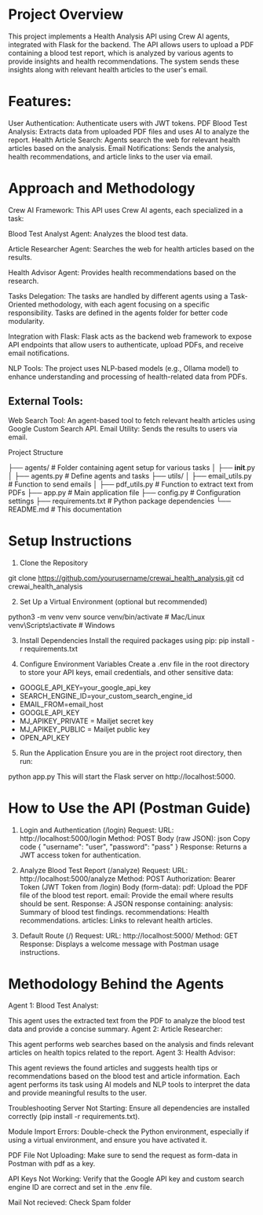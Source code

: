 # Project Overview
This project implements a Health Analysis API using Crew AI agents, integrated with Flask for the backend. The API allows users to upload a PDF containing a blood test report, which is analyzed by various agents to provide insights and health recommendations. The system sends these insights along with relevant health articles to the user's email.

# Features:
User Authentication: Authenticate users with JWT tokens.
PDF Blood Test Analysis: Extracts data from uploaded PDF files and uses AI to analyze the report.
Health Article Search: Agents search the web for relevant health articles based on the analysis.
Email Notifications: Sends the analysis, health recommendations, and article links to the user via email. 

# Approach and Methodology
Crew AI Framework: This API uses Crew AI agents, each specialized in a task:

Blood Test Analyst Agent: Analyzes the blood test data.

Article Researcher Agent: Searches the web for health articles based on the results.

Health Advisor Agent: Provides health recommendations based on the research.

Tasks Delegation: The tasks are handled by different agents using a Task-Oriented methodology, with each agent focusing on a specific responsibility. Tasks are defined in the agents folder for better code modularity.

Integration with Flask: Flask acts as the backend web framework to expose API endpoints that allow users to authenticate, upload PDFs, and receive email notifications.

NLP Tools: The project uses NLP-based models (e.g., Ollama model) to enhance understanding and processing of health-related data from PDFs.

## External Tools:

Web Search Tool: An agent-based tool to fetch relevant health articles using Google Custom Search API.
Email Utility: Sends the results to users via email.

Project Structure

├── agents/                 # Folder containing agent setup for various tasks
│   ├── __init__.py
│   ├── agents.py           # Define agents and tasks
├── utils/
│   ├── email_utils.py      # Function to send emails
│   ├── pdf_utils.py        # Function to extract text from PDFs
├── app.py                  # Main application file
├── config.py               # Configuration settings
├── requirements.txt        # Python package dependencies
└── README.md               # This documentation

# Setup Instructions
1. Clone the Repository

git clone https://github.com/yourusername/crewai_health_analysis.git
cd crewai_health_analysis

2. Set Up a Virtual Environment (optional but recommended)

python3 -m venv venv
source venv/bin/activate  # Mac/Linux
venv\Scripts\activate     # Windows

3. Install Dependencies
Install the required packages using pip:
pip install -r requirements.txt

5. Configure Environment Variables
Create a .env file in the root directory to store your API keys, email credentials, and other sensitive data:


- GOOGLE_API_KEY=your_google_api_key
- SEARCH_ENGINE_ID=your_custom_search_engine_id
- EMAIL_FROM=email_host
- GOOGLE_API_KEY
- MJ_APIKEY_PRIVATE = Mailjet secret key
- MJ_APIKEY_PUBLIC = Mailjet public key
- OPEN_API_KEY

5. Run the Application
Ensure you are in the project root directory, then run:

python app.py
This will start the Flask server on http://localhost:5000.

# How to Use the API (Postman Guide)
1. Login and Authentication (/login)
Request:
URL: http://localhost:5000/login
Method: POST
Body (raw JSON):
json
Copy code
{
  "username": "user",
  "password": "pass"
}
Response:
Returns a JWT access token for authentication.


3. Analyze Blood Test Report (/analyze)
Request:
URL: http://localhost:5000/analyze
Method: POST
Authorization: Bearer Token (JWT Token from /login)
Body (form-data):
pdf: Upload the PDF file of the blood test report.
email: Provide the email where results should be sent.
Response:
A JSON response containing:
analysis: Summary of blood test findings.
recommendations: Health recommendations.
articles: Links to relevant health articles.

5. Default Route (/)
Request:
URL: http://localhost:5000/
Method: GET
Response: Displays a welcome message with Postman usage instructions.


# Methodology Behind the Agents
Agent 1: Blood Test Analyst:

This agent uses the extracted text from the PDF to analyze the blood test data and provide a concise summary.
Agent 2: Article Researcher:

This agent performs web searches based on the analysis and finds relevant articles on health topics related to the report.
Agent 3: Health Advisor:

This agent reviews the found articles and suggests health tips or recommendations based on the blood test and article information.
Each agent performs its task using AI models and NLP tools to interpret the data and provide meaningful results to the user.

Troubleshooting
Server Not Starting: Ensure all dependencies are installed correctly (pip install -r requirements.txt).

Module Import Errors: Double-check the Python environment, especially if using a virtual environment, and ensure you have activated it.

PDF File Not Uploading: Make sure to send the request as form-data in Postman with pdf as a key.

API Keys Not Working: Verify that the Google API key and custom search engine ID are correct and set in the .env file.

Mail Not recieved: Check Spam folder
